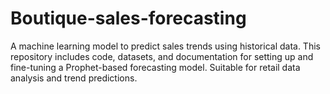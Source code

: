 # Boutique-sales-forecasting
A machine learning model to predict sales trends using historical data. This repository includes code, datasets, and documentation for setting up and fine-tuning a Prophet-based forecasting model. Suitable for retail data analysis and trend predictions.
